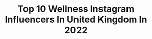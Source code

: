 ---
title: Top 10 Wellness Instagram Influencers In United Kingdom In 2022
description: >-
  Find top wellness Instagram influencers in United Kingdom in 2022. Most popular hashtags: #fitness #london #workout.
platform: Instagram
hits: 260
text_top: Identify the top-rated Instagram profiles on inBeat.
text_bottom: Our search engine aggregates 260 Instagram influencers like this in United Kingdom for you to collaborate.
profiles:
  - username: "brooklynkitten_"
    fullname: >-
      paulina | brooklyn kitten
    bio: >-
      left nyc for the world // always seeking the magic💫 travel • wellness • spirituality • positivity ✨ blog↡ | 💌paulina@brooklynkitten.com
    location: "United Kingdom"
    followers: 32981
    engagement: 649
    commentsToLikes: 0.087854
    id: ck0w6b0697pny0i19vpnmhdoe
    verified: false
    hashtags: "#amazingthailand, #travelvietnam, #hoianancienttown, #exploreitaly"
  - username: "jade_packer"
    fullname: >-
      Jade Packer FIT
    bio: >-
      🔥 I help girls build badass bodies @wearegameface 🦈 @gymshark athlete ⚡️ #GameFaceOnLimitsOff 🤍 Wellness Bikini IFBB Elite PRO SHOP GYMSHARK ⇩
    location: "United Kingdom"
    followers: 29511
    engagement: 781
    commentsToLikes: 0.044299
    id: ck5hkuxnhj2t50i11qxwp5j25
    verified: false
    hashtags: "#gamefaceonlimitsoff, #gymshark, #beavisionary"
  - username: "leoniealert"
    fullname: >-
      Leonie Alert
    bio: >-
      Fitness • Wellness • Positive vibes  ▪️Co-owner of @lavalifestyle  ▪️London based Fire performer & marketing/events manager
    location: "United Kingdom"
    followers: 17999
    engagement: 513
    commentsToLikes: 0.162444
    id: ck15pwhvrzze30i19375dvg9e
    verified: false
    hashtags: "#bikini, #fitness, #sunday, #tan"
  - username: "guto.mbt"
    fullname: >-
      Luis Augusto
    bio: >-
      Welcome to my World!🌎♉️ LifeStyle-Travel-Art-Wellness-Philosophy I Help People to achieve their goals for living!😎 Founder @mahamudrauk 📩@bma_models
    location: "United Kingdom"
    followers: 28405
    engagement: 275
    commentsToLikes: 0.065295
    id: ck5q5tupauk3r0i11o9eqrbp6
    verified: false
    hashtags: "#lifestyle, #fitness, #life, #london"
  - username: "_golden_panther"
    fullname: >-
      𝗚𝗢𝗟𝗗𝗘𝗡 𝗣𝗔𝗡𝗧𝗛𝗘𝗥🐾
    bio: >-
      🏆FIRST UK WELLNESS 🥇IFBB PRO 🌱Vegan 👩‍👦Mother 🐉@dragonpharma_llc Code “PANTHER” 👙@bikinibkb_by_bikinimama 📍London
    location: "United Kingdom"
    followers: 127188
    engagement: 447
    commentsToLikes: 0.032259
    id: ck5cbzfd2gfuc0i11u7ir14sj
    verified: false
    hashtags: "#dragonpharma, #blackviper, #fatburner, #sale"
  - username: "hann.elaine"
    fullname: >-
      Hannah Elaine King
    bio: >-
      sharing words, pretty interiors & life things from a home in california. ☽❊ wellness account: @hanheldhome @earthsidemag
    location: "United Kingdom"
    followers: 33341
    engagement: 487
    commentsToLikes: 0.038857
    id: ck8sxotoai4h90j78qxf6ym5g
    verified: false
    hashtags: "#sixmonthsold, #thealmondabode"
  - username: "agfalzon"
    fullname: >-
      Alain Falzon
    bio: >-
      👶🏻 Born in Paris 🏡 Raised in Barcelona 📍Based in London 🗣 🇪🇸🇫🇷🇬🇧🇧🇷🇮🇹 🏋🏻‍♂️ Fitness/Wellness /Travel 🤸🏻‍♂️Enjoying my life
    location: "United Kingdom"
    followers: 7098
    engagement: 876
    commentsToLikes: 0.053244
    id: ckap8mef9oz7p0i78yxa0v7bj
    verified: false
    hashtags: "#fit, #london, #fitnessmotivation, #fitness"
  - username: "coral_pearl_"
    fullname: >-
      Coral Golding
    bio: >-
      Parenting • Lifestyle • Fashion • Wellness Home schooling mama of ✌🏽 Co founder of @42Juice 📍 Brighton, UK ✉️ Coral@42juice.com
    location: "United Kingdom"
    followers: 33676
    engagement: 182
    commentsToLikes: 0.069466
    id: ck136j1ua6qbt0i19yfaj71of
    verified: false
    hashtags: "#thisistheway, #beenoneofthosedays, #imwearingri, #thesearchisover"
  - username: "sallyfazeli_lifestyle"
    fullname: >-
      Lifestyle & Wellness
    bio: >-
      Family 👨‍👩‍👦‍👦 Yoga Teacher 300hr 🧘🏻‍♀️ EFT Wellness Journey @sallyfazeli If you can be anything...be kind ✨❤️ Interiors @sallyfazelihome
    location: "United Kingdom"
    followers: 48038
    engagement: 139
    commentsToLikes: 0.079130
    id: ck0w30oa5r1fg0i196vnn0sgv
    verified: false
    hashtags: "#mywellkid, #vitabiotics, #wellkid, #cantwait"
  - username: "abbygfitness_"
    fullname: >-
      Abby Glasson
    bio: >-
      GYM + PLANT BASED GIRL! 🌱✌🏼 TEAM SMW @shanmack_wellness ▫️Supported by @womensbest ▫️PT pending @thefitnessgrp ▫️ @ryderwear | ABBY ▫️ @doyoueven
    location: "United Kingdom"
    followers: 175782
    engagement: 115
    commentsToLikes: 0.057138
    id: ck8t9kkuvoft70j78fzsor0i6
    verified: false
    hashtags: "#teamboandtee"
---